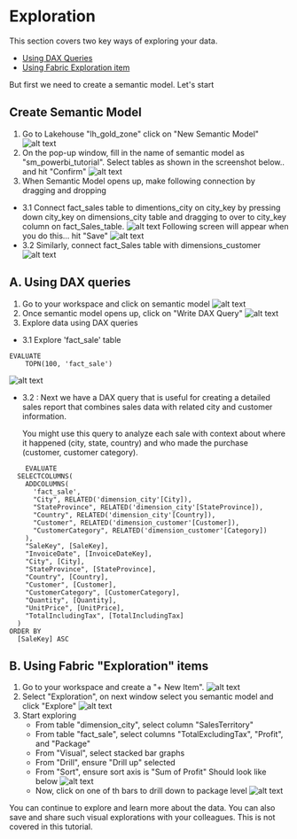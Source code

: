 # Exploration

This section covers two key ways of exploring your data.
- [Using DAX Queries](#a-using-dax-queries)
- [Using Fabric Exploration item](#b-using-fabric-exploration-items)

But first we need to create a semantic model. Let's start

## Create Semantic Model
1. Go to Lakehouse "lh_gold_zone" click on "New Semantic Model" 
![alt text](/PowerBI/images/SemanticModel1.png)
2. On the pop-up window, fill in the name of semantic model as "sm_powerbi_tutorial". Select tables as shown in the screenshot below.. and hit "Confirm"
![alt text](image.png)
3. When Semantic Model opens up, make following connection by dragging and dropping
 - 3.1 Connect fact_sales table to dimentions_city on city_key by pressing down city_key on dimensions_city table and dragging to over to city_key column on fact_Sales_table. 
 ![alt text](/PowerBI/images/SemanticModel3.png)
 Following screen will appear when you do this... hit "Save"
 ![alt text](/PowerBI/images/SemanticModel4.png)
 - 3.2 Similarly, connect fact_Sales table with dimensions_customer
 ![alt text](/PowerBI/images/SemanticModel5.png)


## A. Using DAX queries
1. Go to your workspace and click on semantic model
![alt text](/PowerBI/images/Exploration1.png)
2. Once semantic model opens up, click on "Write DAX Query"
![alt text](/PowerBI/images/Exploration2.png)
3. Explore data using DAX queries
- 3.1 Explore 'fact_sale' table
```
EVALUATE
    TOPN(100, 'fact_sale')
```
![alt text](/PowerBI/images/Exploration3.png)


- 3.2 : Next we have a DAX query that is useful for creating a detailed sales report that combines sales data with related city and customer information.
    
    You might use this query to analyze each sale with context about where it happened (city, state, country) and who made the purchase (customer, customer category). 

```
    EVALUATE
  SELECTCOLUMNS(
    ADDCOLUMNS(
      'fact_sale',
      "City", RELATED('dimension_city'[City]),
      "StateProvince", RELATED('dimension_city'[StateProvince]),
      "Country", RELATED('dimension_city'[Country]),
      "Customer", RELATED('dimension_customer'[Customer]),
      "CustomerCategory", RELATED('dimension_customer'[Category])
    ),
    "SaleKey", [SaleKey],
    "InvoiceDate", [InvoiceDateKey],
    "City", [City],
    "StateProvince", [StateProvince],
    "Country", [Country],
    "Customer", [Customer],
    "CustomerCategory", [CustomerCategory],
    "Quantity", [Quantity],
    "UnitPrice", [UnitPrice],
    "TotalIncludingTax", [TotalIncludingTax]
  )
ORDER BY
  [SaleKey] ASC

```

## B. Using Fabric "Exploration" items
1. Go to your workspace and create a "+ New Item". 
![alt text](/PowerBI/images/Exploration4.png)
2. Select "Exploration", on next window select you semantic model and click "Explore"
![alt text](/PowerBI/images/Exploration5.png)
3. Start exploring
    - From table "dimension_city", select column "SalesTerritory"
    - From table "fact_sale", select columns "TotalExcludingTax", "Profit", and "Package"
    - From "Visual", select stacked bar graphs
    - From "Drill", ensure "Drill up" selected
    - From "Sort", ensure sort axis is "Sum of Profit"
    Should look like below
    ![alt text](/PowerBI/images/Exploration6.png)
    - Now, click on one of th bars to drill down to package level
    ![alt text](/PowerBI/images/Exploration7.png)

You can continue to explore and learn more about the data. You can also save and share such visual explorations with your colleagues. This is not covered in this tutorial.